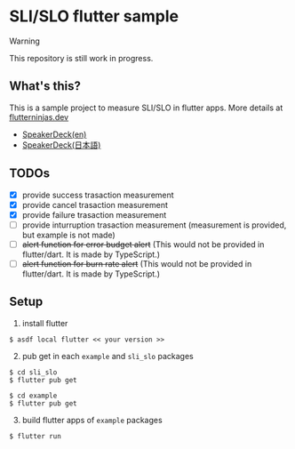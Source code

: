 # SLI/SLO flutter sample

> [!WARNING]
> This repository is still work in progress.

## What's this?

This is a sample project to measure SLI/SLO in flutter apps.
More details at [flutterninjas.dev](https://flutterninjas.dev/)

- [SpeakerDeck(en)](https://speakerdeck.com/ostk0069/slo) 
- [SpeakerDeck(日本語)](https://speakerdeck.com/ostk0069/slowoyong-ite-flutterapuride-yuzati-yan-nopin-zhi-wojian-shi-suru)

## TODOs

- [x] provide success trasaction measurement
- [x] provide cancel trasaction measurement
- [x] provide failure trasaction measurement
- [ ] provide inturruption trasaction measurement (measurement is provided, but example is not made)
- [ ] ~~alert function for error budget alert~~ (This would not be provided in flutter/dart. It is made by TypeScript.)
- [ ] ~~alert function for burn rate alert~~ (This would not be provided in flutter/dart. It is made by TypeScript.)

## Setup

1. install flutter

```
$ asdf local flutter << your version >>
```

2. pub get in each `example` and `sli_slo` packages

```
$ cd sli_slo
$ flutter pub get
```

```
$ cd example
$ flutter pub get
```

3. build flutter apps of `example` packages

```
$ flutter run
```
